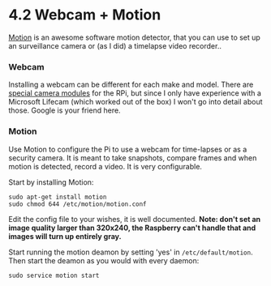 4.2 Webcam + Motion
===

[Motion][motion] is an awesome software motion detector, that you can use to set up an surveillance camera or (as I did) a timelapse video recorder..

[motion]: http://en.wikipedia.org/wiki/Motion_%28surveillance_software%29

### Webcam

Installing a webcam can be different for each make and model. There are [special camera modules][camera] for the RPi, but since I only have experience with a Microsoft Lifecam (which worked out of the box) I won't go into detail about those. Google is your friend here.

[camera]: http://www.raspberrypi.org/products/camera-module/

### Motion

Use Motion to configure the Pi to use a webcam for time-lapses or as a security camera. It is meant to take snapshots, compare frames and when motion is detected, record a video. It is very configurable.

Start by installing Motion:

    sudo apt-get install motion
    sudo chmod 644 /etc/motion/motion.conf
  
Edit the config file to your wishes, it is well documented. **Note: don't set an image quality larger than 320x240, the Raspberry can't handle that and images will turn up entirely gray.** 

Start running the motion deamon by setting 'yes' in `/etc/default/motion`. Then start the deamon as you would with every daemon:

    sudo service motion start
